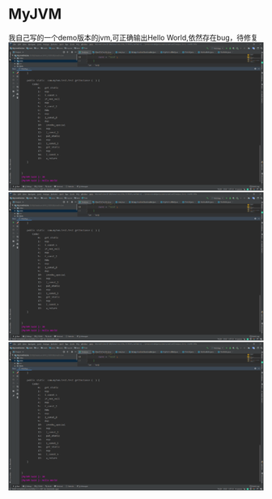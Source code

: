 # MyJVM
我自己写的一个demo版本的jvm,可正确输出Hello World,依然存在bug，待修复
![image](https://github.com/SBXSYZL/MyJVM/blob/master/images/1.png)
![image](https://github.com/SBXSYZL/MyJVM/blob/master/images/1.png)
![image](https://github.com/SBXSYZL/MyJVM/blob/master/images/1.png)